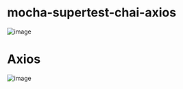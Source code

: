 # mocha-supertest-chai-axios   
  
![image](https://user-images.githubusercontent.com/96453171/217134567-ceee67c9-f74d-4d10-98eb-fbaaec84fe64.png)

# Axios

![image](https://user-images.githubusercontent.com/96453171/217134706-59db91bb-d684-42ae-b932-0132d163120d.png)

